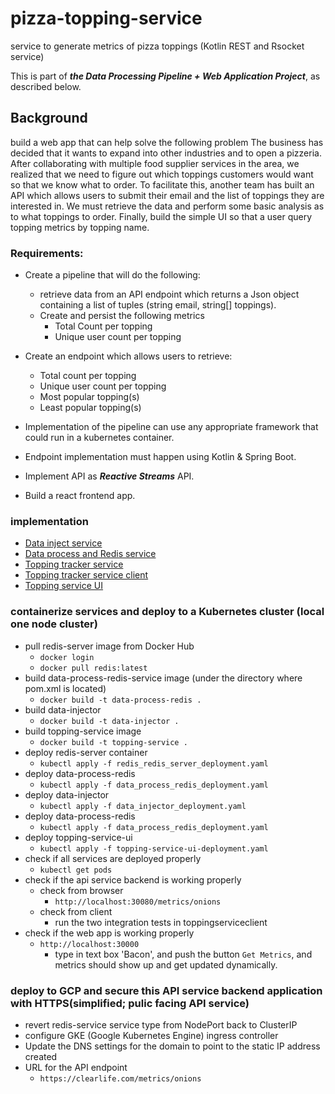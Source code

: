 # pizza-topping-service

service to generate metrics of pizza toppings (Kotlin REST and Rsocket service)

This is part of **_the Data Processing Pipeline + Web Application Project_**, as described below.

## Background

build a web app that can help solve the following problem
The business has decided that it wants to expand into other industries and to open a
pizzeria. After collaborating with multiple food supplier services in the area, we realized that we
need to figure out which toppings customers would want so that we know what to order. To
facilitate this, another team has built an API which allows users to submit their
email and the list of toppings they are interested in. We must retrieve the data and perform
some basic analysis as to what toppings to order. Finally, build the simple UI so that a user query topping metrics by topping name.

### Requirements:

*  Create a pipeline that will do the following:
   * retrieve data from an API endpoint which returns a Json object containing a list of
tuples (string email, string[] toppings).
   * Create and persist the following metrics
       * Total Count per topping
       * Unique user count per topping
       
*  Create an endpoint which allows users to retrieve:
   * Total count per topping
   * Unique user count per topping
   * Most popular topping(s)
   * Least popular topping(s)
   
*  Implementation of the pipeline can use any appropriate framework that could run in a
kubernetes container.

*  Endpoint implementation must happen using Kotlin & Spring Boot.
*  Implement API as **_Reactive Streams_** API.
*  Build a react frontend app.

### implementation

* [Data inject service](https://github.com/clearlifezhang/topping-injector)
* [Data process and Redis service](https://github.com/clearlifezhang/topping-tracker-redis-service)
* [Topping tracker service](https://github.com/clearlifezhang/pizza-topping-service)
* [Topping tracker service client](https://github.com/clearlifezhang/topping-service-clients)
* [Topping service UI](https://github.com/clearlifezhang/toppingServiceUI)

### containerize services and deploy to a Kubernetes cluster (local one node cluster)
* pull redis-server image from Docker Hub
  * ```docker login ```
  * ```docker pull redis:latest```
* build data-process-redis-service image (under the directory where pom.xml is located)
  * ```docker build -t data-process-redis . ```
* build data-injector
  * ```docker build -t data-injector . ```
* build topping-service image
  * ```docker build -t topping-service .```
* deploy redis-server container
  * ```kubectl apply -f redis_redis_server_deployment.yaml```
* deploy data-process-redis
  * ```kubectl apply -f data_process_redis_deployment.yaml```
* deploy data-injector 
  * ```kubectl apply -f data_injector_deployment.yaml```
* deploy data-process-redis
  * ```kubectl apply -f data_process_redis_deployment.yaml```
* deploy topping-service-ui
  * ```kubectl apply -f topping-service-ui-deployment.yaml```
* check if all services are deployed properly
  * ```kubectl get pods```
* check if the api service backend is working properly
  * check from browser
    * ```http://localhost:30080/metrics/onions```
  * check from client
    * run the two integration tests in toppingserviceclient
* check if the web app is working properly
  * ```http://localhost:30000```
    * type in text box 'Bacon', and push the button `Get Metrics`, and metrics should show up and get updated dynamically.
    
### deploy to GCP and secure this API service backend application with HTTPS(simplified; pulic facing API service)
* revert redis-service service type from NodePort back to ClusterIP
* configure GKE (Google Kubernetes Engine) ingress controller
* Update the DNS settings for the domain to point to the static IP address created
* URL for the API endpoint
  * ```https://clearlife.com/metrics/onions```


